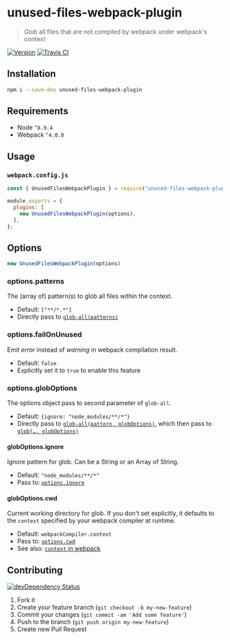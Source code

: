 # unused-files-webpack-plugin
> Glob all files that are not compiled by webpack under webpack's context

[![Version][npm-image]][npm-url] [![Travis CI][travis-image]][travis-url]

## Installation

```bash
npm i --save-dev unused-files-webpack-plugin
```

## Requirements

* Node `^8.9.4`
* Webpack `^4.0.0`


## Usage

### `webpack.config.js`

```js
const { UnusedFilesWebpackPlugin } = require("unused-files-webpack-plugin");

module.exports = {
  plugins: [
    new UnusedFilesWebpackPlugin(options),
  ],
};
```


## Options

```js
new UnusedFilesWebpackPlugin(options)
```

### options.patterns

The (array of) pattern(s) to glob all files within the context.

* Default: `["**/*.*"]`
* Directly pass to [`glob-all(patterns)`](https://github.com/jpillora/node-glob-all#api)

### options.failOnUnused

Emit _error_ instead of _warning_ in webpack compilation result.

* Default: `false`
* Explicitly set it to `true` to enable this feature

### options.globOptions

The options object pass to second parameter of `glob-all`.

* Default: `{ignore: "node_modules/**/*"}`
* Directly pass to [`glob-all(pattern, globOptions)`](https://github.com/jpillora/node-glob-all#api), which then pass to [`glob(…, globOptions)`](https://github.com/isaacs/node-glob#options)

#### globOptions.ignore

Ignore pattern for glob. Can be a String or an Array of String.

* Default: `"node_modules/**/*"`
* Pass to: [`options.ignore`](https://github.com/isaacs/node-glob#options)

#### globOptions.cwd

Current working directory for glob. If you don't set explicitly, it defaults to the `context` specified by your webpack compiler at runtime.

* Default: `webpackCompiler.context`
* Pass to: [`options.cwd`](https://github.com/isaacs/node-glob#options)
* See also: [`context` in webpack](https://webpack.js.org/configuration/entry-context/#context)


## Contributing

[![devDependency Status][david-dm-image]][david-dm-url]

1. Fork it
2. Create your feature branch (`git checkout -b my-new-feature`)
3. Commit your changes (`git commit -am 'Add some feature'`)
4. Push to the branch (`git push origin my-new-feature`)
5. Create new Pull Request


[npm-image]: https://img.shields.io/npm/v/unused-files-webpack-plugin.svg?style=flat-square
[npm-url]: https://www.npmjs.org/package/unused-files-webpack-plugin
[travis-image]: https://img.shields.io/travis/tomchentw/unused-files-webpack-plugin.svg?style=flat-square
[travis-url]: https://travis-ci.org/tomchentw/unused-files-webpack-plugin

[david-dm-image]: https://img.shields.io/david/dev/tomchentw/unused-files-webpack-plugin.svg?style=flat-square
[david-dm-url]: https://david-dm.org/tomchentw/unused-files-webpack-plugin#info=devDependencies

